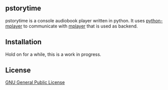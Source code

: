 pstorytime
----------

pstorytime is a console audiobook player written in python. It uses [python-mplayer](http://code.google.com/p/python-mplayer/) to communicate with [mplayer](http://www.mplayerhq.hu) that is used as backend.

Installation
------------

Hold on for a while, this is a work in progress.

License
-------

[GNU General Public License](https://github.com/ankaan/pstorytime/blob/master/LICENSE)
